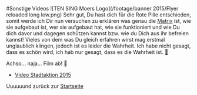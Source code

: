 #Sonstige Videos
![TEN SING Moers Logo](/footage/banner 2015/Flyer reloaded long low.png)
Sehr gut, Du hast dich für die Rote Pille entschieden, somit werde ich Dir nun versuchen zu erklären was genau die [Matrix](../../Linkliste.md) ist, wie sie aufgebaut ist, wer sie aufgebaut hat, wie sie funktioniert und wie Du dich davor und dagegen schützen kannst bzw. wie du Dich aus ihr befreien kannst! Vieles von dem was Du gleich erfahren wirst mag erstmal unglaublich klingen, jedoch ist es leider die Wahrheit. Ich habe nicht gesagt, dass es schön wird, ich hab nur gesagt, dass es die Wahrheit ist. [:blue_book:](../Fotos/Sonstiges.md)

Achso... naja... Film ab! :movie_camera:

* [Video Stadtaktion 2015](https://www.youtube.com/watch?v=bXwih3QxnJc)


Uuuuuund zurück zur [Startseite](../../Linkliste.md)